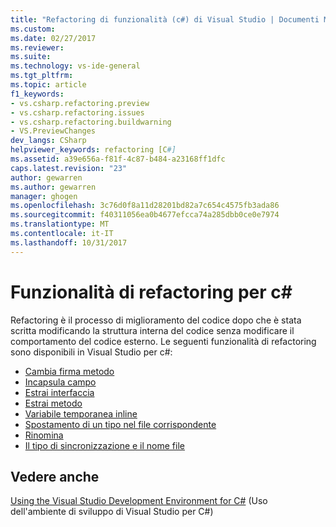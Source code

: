 ```yaml
---
title: "Refactoring di funzionalità (c#) di Visual Studio | Documenti Microsoft"
ms.custom: 
ms.date: 02/27/2017
ms.reviewer: 
ms.suite: 
ms.technology: vs-ide-general
ms.tgt_pltfrm: 
ms.topic: article
f1_keywords:
- vs.csharp.refactoring.preview
- vs.csharp.refactoring.issues
- vs.csharp.refactoring.buildwarning
- VS.PreviewChanges
dev_langs: CSharp
helpviewer_keywords: refactoring [C#]
ms.assetid: a39e656a-f81f-4c87-b484-a23168ff1dfc
caps.latest.revision: "23"
author: gewarren
ms.author: gewarren
manager: ghogen
ms.openlocfilehash: 3c76d0f8a11d28201bd82a7c654c4575fb3ada86
ms.sourcegitcommit: f40311056ea0b4677efcca74a285dbb0ce0e7974
ms.translationtype: MT
ms.contentlocale: it-IT
ms.lasthandoff: 10/31/2017
---
```

# <a name="refactoring-features-for-c"></a>Funzionalità di refactoring per c# #
Refactoring è il processo di miglioramento del codice dopo che è stata scritta modificando la struttura interna del codice senza modificare il comportamento del codice esterno.  Le seguenti funzionalità di refactoring sono disponibili in Visual Studio per c#:
  
* [Cambia firma metodo](refactoring/change-method-signature.md)
* [Incapsula campo](refactoring/encapsulate-field.md)
* [Estrai interfaccia](refactoring/extract-interface.md)
* [Estrai metodo](refactoring/extract-method.md)
* [Variabile temporanea inline](refactoring/inline-temporary-variable.md)
* [Spostamento di un tipo nel file corrispondente](refactoring/move-type-to-matching-file.md)
* [Rinomina](refactoring/rename.md)
* [Il tipo di sincronizzazione e il nome file](refactoring/sync-type-and-file.md)

## <a name="see-also"></a>Vedere anche  
 [Using the Visual Studio Development Environment for C#](using-the-visual-studio-development-environment-for-csharp.md) (Uso dell'ambiente di sviluppo di Visual Studio per C#)   
 